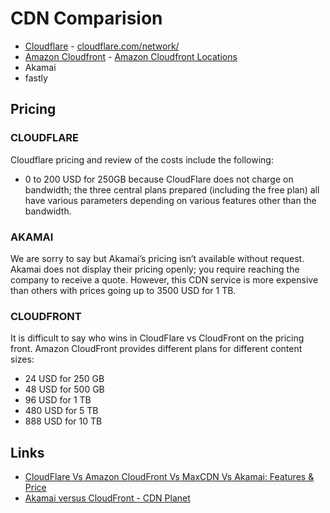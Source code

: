 # CDN Comparision

- [Cloudflare](cloud/others/cloudflare.md) - [cloudflare.com/network/](https://www.cloudflare.com/network/)
- [Amazon Cloudfront](cloud/aws/networking-content-delivery/amazon-cloudfront.md) - [Amazon Cloudfront Locations](https://aws.amazon.com/cloudfront/features/)
- Akamai
- fastly

## Pricing

### CLOUDFLARE

Cloudflare pricing and review of the costs include the following:

- 0 to 200 USD for 250GB because CloudFlare does not charge on bandwidth; the three central plans prepared (including the free plan) all have various parameters depending on various features other than the bandwidth.

### AKAMAI

We are sorry to say but Akamai’s pricing isn’t available without request. Akamai does not display their pricing openly; you require reaching the company to receive a quote. However, this CDN service is more expensive than others with prices going up to 3500 USD for 1 TB.

### CLOUDFRONT

It is difficult to say who wins in CloudFlare vs CloudFront on the pricing front. Amazon CloudFront provides different plans for different content sizes:

- 24 USD for 250 GB
- 48 USD for 500 GB
- 96 USD for 1 TB
- 480 USD for 5 TB
- 888 USD for 10 TB

## Links

- [CloudFlare Vs Amazon CloudFront Vs MaxCDN Vs Akamai: Features & Price](https://www.linkedin.com/pulse/cloudflare-vs-amazon-cloudfront-maxcdn-akamai-price-manan-ghadawala/)
- [Akamai versus CloudFront - CDN Planet](https://www.cdnplanet.com/compare/akamai/cloudfront/)

